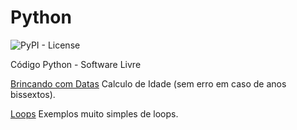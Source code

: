 # Python



![PyPI - License](https://img.shields.io/pypi/l/Django.svg?style=for-the-badge)



Código Python - Software Livre

[Brincando com Datas](src/datas) Calculo de Idade (sem erro em caso de anos bissextos).

[Loops](src/loops/loops.py) Exemplos muito simples de loops.
